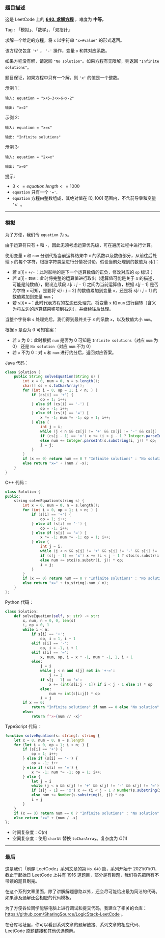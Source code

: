 ### 题目描述

这是 LeetCode 上的 **[640. 求解方程](https://leetcode.cn/problems/solve-the-equation/solution/by-ac_oier-fvee/)** ，难度为 **中等**。

Tag : 「模拟」、「数学」、「双指针」



求解一个给定的方程，将 `x` 以字符串 `"x=#value"` 的形式返回。

该方程仅包含 `'+'` ， `'-'` 操作，变量 `x` 和其对应系数。

如果方程没有解，请返回 `"No solution"`。如果方程有无限解，则返回 `"Infinite solutions"`。

题目保证，如果方程中只有一个解，则 `'x'` 的值是一个整数。

示例 1：
```
输入: equation = "x+5-3+x=6+x-2"

输出: "x=2"
```
示例 2:
```
输入: equation = "x=x"

输出: "Infinite solutions"
```
示例 3:
```
输入: equation = "2x=x"

输出: "x=0"
```

提示:
* $3 <= equation.length <= 1000$
* `equation` 只有一个 `'='`.
* `equation` 方程由整数组成，其绝对值在 $[0, 100]$ 范围内，不含前导零和变量 `'x'` 。 

---

### 模拟

为了方便，我们令 `equation` 为 `s`。

由于运算符只有 `+` 和 `-`，因此无须考虑运算优先级，可在遍历过程中进行计算。

使用变量 `x` 和 `num` 分别代指当前运算结果中 $x$ 的系数以及数值部分，从前往后处理 `s` 的每个字符，根据字符类型进行分情况讨论，假设当前处理到的数值为 $s[i]$：

* 若 $s[i] =$ `+/-`：此时影响的是下一个运算数值的正负，修改对应的 `op` 标识；
* 若 $s[i] =$ `数值`：此时将完整的运算值进行取出（运算值可能是关于 $x$ 的描述，可能是纯数值），假设连续段 $s[i:j - 1]$ 之间为当前运算值，根据 $s[j - 1]$ 是否为字符 `x` 可知，是要将 $s[i:j - 2]$ 的数值累加到变量 `x`，还是将 $s[i:j - 1]$ 的数值累加到变量 `num`；
* 若 $s[i] =$ `=`：此时代表方程的左边已处理完，将变量 `x` 和 `num` 进行翻转（含义为将左边的运算结果移项到右边），并继续往后处理。

当整个字符串 `s` 处理完后，我们得到最终关于 $x$ 的系数 `x`，以及数值大小 `num`。

根据 `x` 是否为 $0$ 可知答案：

* 若 `x` 为 $0$：此时根据 `num` 是否为 $0$ 可知是 `Infinite solutions`（对应 `num` 为 $0$） 还是 `No solution`（对应 `num` 不为 $0$）
* 若 `x` 不为 $0$：对 `x` 和 `num` 进行约分后，返回对应答案。

Java 代码：
```Java
class Solution {
    public String solveEquation(String s) {
        int x = 0, num = 0, n = s.length();
        char[] cs = s.toCharArray();
        for (int i = 0, op = 1; i < n; ) {
            if (cs[i] == '+') {
                op = 1; i++;
            } else if (cs[i] == '-') {
                op = -1; i++;
            } else if (cs[i] == '=') {
                x *= -1; num *= -1; op = 1; i++;
            } else {
                int j = i;
                while (j < n && cs[j] != '+' && cs[j] != '-' && cs[j] != '=') j++;
                if (cs[j - 1] == 'x') x += (i < j - 1 ? Integer.parseInt(s.substring(i, j - 1)) : 1) * op;
                else num += Integer.parseInt(s.substring(i, j)) * op;
                i = j;
            }
        }
        if (x == 0) return num == 0 ? "Infinite solutions" : "No solution";    
        else return "x=" + (num / -x);
    }
}
```
C++ 代码：
```C++
class Solution {
public:
    string solveEquation(string s) {
        int x = 0, num = 0, n = s.length();
        for (int i = 0, op = 1; i < n; ) {
            if (s[i] == '+') {
                op = 1; i++;
            } else if (s[i] == '-') {
                op = -1; i++;
            } else if (s[i] == '=') {
                x *= -1; num *= -1; op = 1; i++;
            } else {
                int j = i;
                while (j < n && s[j] != '+' && s[j] != '-' && s[j] != '=') j++;
                if (s[j - 1] == 'x') x += (i < j - 1 ? stoi(s.substr(i, j - i - 1)) : 1) * op;
                else num += stoi(s.substr(i, j)) * op;
                i = j;
            }
        }
        if (x == 0) return num == 0 ? "Infinite solutions" : "No solution";
        else return "x=" + to_string(-num / x);
    }
};
```
Python 代码：
```Python
class Solution:
    def solveEquation(self, s: str) -> str:
        x, num, n = 0, 0, len(s)
        i, op = 0, 1
        while i < n:
            if s[i] == '+':
                op, i = 1, i + 1
            elif s[i] == '-':
                op, i = -1, i + 1
            elif s[i] == '=':
                x, num, op, i = x * -1, num * -1, 1, i + 1
            else:
                j = i
                while j < n and s[j] not in '+-=':
                    j += 1
                if s[j - 1] == 'x':
                    x += (int(s[i:j - 1]) if i < j - 1 else 1) * op
                else:
                    num += int(s[i:j]) * op
                i = j
        if x == 0:
            return "Infinite solutions" if num == 0 else "No solution"
        else:
            return f"x={num // -x}"
```
TypeScript 代码：
```TypeScript
function solveEquation(s: string): string {
    let x = 0, num = 0, n = s.length
    for (let i = 0, op = 1; i < n; ) {
        if (s[i] == '+') {
            op = 1; i++;
        } else if (s[i] == '-') {
            op = -1; i++
        } else if (s[i] == '=') {
            x *= -1; num *= -1; op = 1; i++;
        } else {
            let j = i
            while (j < n && s[j] != '+' && s[j] != '-' && s[j] != '=') j++
            if (s[j - 1] == 'x') x += (i < j - 1 ? Number(s.substring(i, j - 1)) : 1) * op
            else num += Number(s.substring(i, j)) * op
            i = j
        }
    }
    if (x == 0) return num == 0 ? "Infinite solutions" : "No solution"    
    else return "x=" + (num / -x)
};
```
* 时间复杂度：$O(n)$
* 空间复杂度：使用 `charAt` 替换 `toCharArray`。复杂度为 $O(1)$

---

### 最后

这是我们「刷穿 LeetCode」系列文章的第 `No.640` 篇，系列开始于 2021/01/01，截止于起始日 LeetCode 上共有 1916 道题目，部分是有锁题，我们将先把所有不带锁的题目刷完。

在这个系列文章里面，除了讲解解题思路以外，还会尽可能给出最为简洁的代码。如果涉及通解还会相应的代码模板。

为了方便各位同学能够电脑上进行调试和提交代码，我建立了相关的仓库：https://github.com/SharingSource/LogicStack-LeetCode 。

在仓库地址里，你可以看到系列文章的题解链接、系列文章的相应代码、LeetCode 原题链接和其他优选题解。

